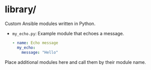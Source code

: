 # library/

Custom Ansible modules written in Python.

- `my_echo.py`: Example module that echoes a message.
  ```yaml
  - name: Echo message
    my_echo:
      message: "Hello"
  ```
Place additional modules here and call them by their module name.
